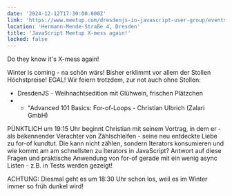 ```yaml
---
date: '2024-12-12T17:30:00.000Z'
link: 'https://www.meetup.com/dresdenjs-io-javascript-user-group/events/304568249'
location: 'Hermann-Mende-Straße 4, Dresden'
title: 'JavaScript Meetup X-mess again!'
locked: false
---
```

Do they know it's X-mess again!

Winter is coming - na schön wärs! Bisher erklimmt vor allem der Stollen Höchstpreise! EGAL! Wir feiern trotzdem, zur not auch ohne Stollen:

* DresdenJS - Weihnachtsedition mit Glühwein, frischen Plätzchen
* + "Advanced 101 Basics: For-of-Loops - Christian Ulbrich (Zalari GmbH)

PÜNKTLICH um 19:15 Uhr beginnt Christian mit seinem Vortrag, in dem er - als bekennender Verachter von Zählschleifen - seine neu entdeckte Liebe zu for-of kundtut. Die kann nicht zählen, sondern Iterators konsumieren und wie kommt am am schnellsten zu Iterators in JavaScript? Antwort auf diese Fragen und praktische Anwendung von for-of gerade mit ein wenig async Listen - z.B. in Tests werden gezeigt!

ACHTUNG: Diesmal geht es um 18:30 Uhr schon los, weil es im Winter immer so früh dunkel wird!
